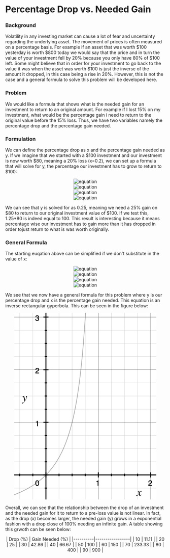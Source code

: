 # Percentage Drop vs. Needed Gain

### Background

Volatility in any investing market can cause a lot of fear and uncertainty regarding the underlying asset. The movement of prices is often measured on a percentage basis. For example if an asset that was worth $100 yesterday is worth $800 today we would say that the price and in turn the value of your investment fell by 20% because you only have 80% of $100 left. Some might believe that in order for your investment to go back to the value it was when the asset was worth $100 is just the inverse of the amount it dropped, in this case being a rise in 20%. However, this is not the case and a general formula to solve this problem will be developed here.

### Problem

We would like a formula that shows what is the needed gain for an investment to return to an original amount. For example if I lost 15% on my investment, what would be the percentage gain i need to return to the original value before the 15% loss. Thus, we have two variables namely the percentage drop and the percentage gain needed.

### Formulation

We can define the percentage drop as x and the percentage gain needed as y. If we imagine that we started with a $100 investment and our investment is now worth $80, meaning a 20% loss (x=0.2), we can set up a formula that will solve for y, the percentage our investment has to grow to return to $100:

<p align="center">
    <img src="https://latex.codecogs.com/svg.latex?\Large&space;100%20%3D%20%281%2By%29%281-x%29%2A100" title="equation" /><br>
    <img src="https://latex.codecogs.com/svg.latex?\Large&space;100%20%3D%20%281%2By%29%281-0.2%29%2A100" title="equation" /><br>
    <img src="https://latex.codecogs.com/svg.latex?\Large&space;%5Cfrac%7B100%7D%7B80%7D%20%3D%20%281%2By%29" title="equation" /><br>
    <img src="https://latex.codecogs.com/svg.latex?\Large&space;y%20%3D%200.25" title="equation" />
</p>

We can see that y is solved for as 0.25, meaning we need a 25% gain on $80 to return to our original investment value of $100. If we test this, 1.25*80 is indeed equal to 100. This result is interesting because it means percentage wise our investment has to gain more than it has dropped in order tojust return to what is was worth originally.

### General Formula

The starting euqation above can be simplified if we don't substitute in the value of x:

<p align="center">
    <img src="https://latex.codecogs.com/svg.latex?\Large&space;100%20%3D%20%281%2By%29%281-x%29%2A100" title="equation" /><br>
    <img src="https://latex.codecogs.com/svg.latex?\Large&space;1%20%3D%20%281%2By%29%281-x%29" title="equation" /><br>
    <img src="https://latex.codecogs.com/svg.latex?\Large&space;%5Cfrac%7B1%7D%7B1-x%7D%20%3D%20%281%2By%29" title="equation" /><br>
    <img src="https://latex.codecogs.com/svg.latex?\Large&space;y%3D%5Cfrac%7B1%7D%7B1-x%7D-1" title="equation" /><br>
</p>

We see that we now have a general formula for this problem where y is our percentage drop and x is the percentage gain needed. This equation is an inverse rectangular gyperbola. This can be seen in the figure below:

<p align="center">
  <img src="https://raw.githubusercontent.com/eberhardtkorf/eberhardtkorf.github.io/main/pages/journal/entries/readmes/readme_images/inverse_hyperbola.png" />
</p>

Overall, we can see that the relationship between the drop of an investment and the needed gain for it to return to a pre-loss value is not linear. In fact, as the drop (x) becomes larger, the needed gain (y) grows in a exponential fashion with a drop close of 100% needing an infinite gain. A table showing this grwoth can be seen below:

<center>
| Drop (%) | Gain Needed (%) |
|----------|-----------------|
| 10       | 11.11           |
| 20       | 25              |
| 30       | 42.86           |
| 40       | 66.67           |
| 50       | 100             |
| 60       | 150             |
| 70       | 233.33          |
| 80       | 400             |
| 90       | 900             |
</center>




